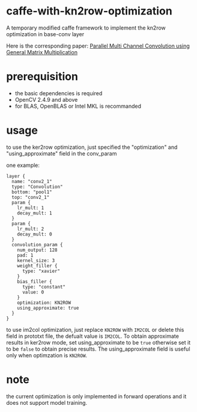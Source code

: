 # caffe-with-kn2row-optimization
A temporary modified caffe framework to implement the kn2row optimization in base-conv layer

Here is the corresponding paper: [Parallel Multi Channel Convolution using General Matrix Multiplication](https://arxiv.org/abs/1704.04428)

# prerequisition
* the basic dependencies is required
* OpenCV 2.4.9 and above
* for BLAS, OpenBLAS or Intel MKL is recommanded


# usage
to use the ker2row optimization, just specified the "optimization" and "using_approximate" field in the conv_param

one example:
```
layer {
  name: "conv2_1"
  type: "Convolution"
  bottom: "pool1"
  top: "conv2_1"
  param {
    lr_mult: 1
    decay_mult: 1
  }
  param {
    lr_mult: 2
    decay_mult: 0
  }
  convolution_param {
    num_output: 128
    pad: 1
    kernel_size: 3
    weight_filler {
      type: "xavier"
    }
    bias_filler {
      type: "constant"
      value: 0
    }
    optimization: KN2ROW
    using_approximate: true
  }
}
```
to use im2col optimization, just replace `KN2ROW` with `IM2COL` or delete this field in prototxt file, the defualt value is `IM2COL`. To obtain approximate results in ker2row mode, set using_approximate to be `true` otherwise set it to be `false` to obtain precise results. The using_approximate field is useful only when optimzation is `KN2ROW`.

# note
the current optimization is only implemented in forward operations and it does not support model training.
